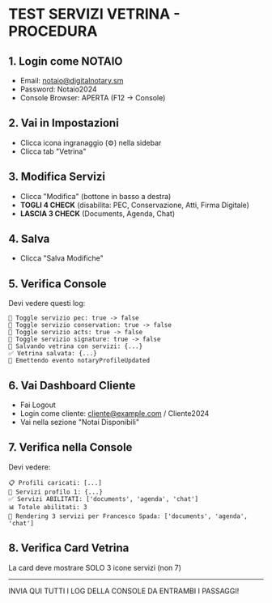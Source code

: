 # TEST SERVIZI VETRINA - PROCEDURA

## 1. Login come NOTAIO
- Email: notaio@digitalnotary.sm
- Password: Notaio2024
- Console Browser: APERTA (F12 → Console)

## 2. Vai in Impostazioni
- Clicca icona ingranaggio (⚙️) nella sidebar
- Clicca tab "Vetrina"

## 3. Modifica Servizi
- Clicca "Modifica" (bottone in basso a destra)
- **TOGLI 4 CHECK** (disabilita: PEC, Conservazione, Atti, Firma Digitale)
- **LASCIA 3 CHECK** (Documents, Agenda, Chat)

## 4. Salva
- Clicca "Salva Modifiche"

## 5. Verifica Console
Devi vedere questi log:
```
🔄 Toggle servizio pec: true -> false
🔄 Toggle servizio conservation: true -> false
🔄 Toggle servizio acts: true -> false
🔄 Toggle servizio signature: true -> false
💾 Salvando vetrina con servizi: {...}
✅ Vetrina salvata: {...}
📡 Emettendo evento notaryProfileUpdated
```

## 6. Vai Dashboard Cliente
- Fai Logout
- Login come cliente: cliente@example.com / Cliente2024
- Vai nella sezione "Notai Disponibili"

## 7. Verifica nella Console
Devi vedere:
```
📋 Profili caricati: [...]
🔧 Servizi profilo 1: {...}
✅ Servizi ABILITATI: ['documents', 'agenda', 'chat']
📊 Totale abilitati: 3
🎨 Rendering 3 servizi per Francesco Spada: ['documents', 'agenda', 'chat']
```

## 8. Verifica Card Vetrina
La card deve mostrare SOLO 3 icone servizi (non 7)

---

INVIA QUI TUTTI I LOG DELLA CONSOLE DA ENTRAMBI I PASSAGGI!
